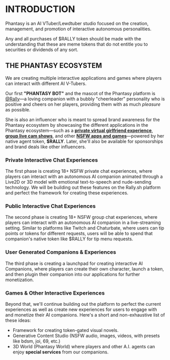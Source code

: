 <br/>

# INTRODUCTION

Phantasy is an AI VTuber/Lewdtuber studio focused on the creation, management, and promotion of interactive autonomous personalities. <div class="notification notification-warning">
  <strong></strong>Any and all purchases of $RALLY token should be made with the understanding that these are meme tokens that do not entitle you to securities or dividends of any sort.</div>

## THE PHANTASY ECOSYSTEM

We are creating multiple interactive applications and games where players can interact with different AI V-Tubers. 

Our first **"PHANTASY BOT"** and the mascot of the Phantasy platform is [@Rally](https://x.com/@rallyphantasy)—a loving companion with a bubbly "cheerleader" personality who is positive and cheers on her players, providing them with as much *pleasure* as possible.

She is also an influencer who is meant to spread brand awareness for the Phantasy ecosystem by showcasing the different applications in the Phantasy ecosystem—such as a **[private virtual girlfriend experience](https://rally.sh)**, **[group live cam shows](https://rally.sh)**, and other **[NSFW apps and games](https://rally.sh)**—powered by her native agent token, **$RALLY**. Later, she'll also be available for sponsorships and brand deals like other influencers.

### Private Interactive Chat Experiences
The first phase is creating 18+ NSFW private chat experiences, where players can interact with an autonomous AI companion animated through a Live2D or 3D model with emotional text-to-speech and nude-sending technology. We will be building out these features on the Rally.sh platform and perfect the framework for creating these experiences.

### Public Interactive Chat Experiences
The second phase is creating 18+ NSFW group chat experiences, where players can interact with an autonomous AI companion in a live-streaming setting. Similar to platforms like Twitch and Chaturbate, where users can tip points or tokens for different requests, users will be able to spend that companion's native token like $RALLY for tip menu requests.

### User Generated Companions & Experiences
The third phase is creating a launchpad for creating interactive AI Companions, where players can create their own character, launch a token, and then plugin their companion into our applications for further monetization.

### Games & Other Interactive Experiences 
Beyond that, we'll continue building out the platform to perfect the current experiences as well as create new experiences for users to engage with and monetize their AI companions. Here's a short and non-exhaustive list of these ideas:

- Framework for creating token-gated visual novels.
- Generative Content Studio (NSFW audio, images, videos, with presets like bdsm, joi, 69, etc.)
- 3D World (Phantasy World) where players and other A.I. agents can enjoy **special services** from our companions.
